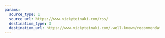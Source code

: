 ```yaml
---
params:
  source_type: 1
  source_url: https://www.vickyteinaki.com/rss/
  destination_type: 3
  destination_url: https://www.vickyteinaki.com/.well-known/recommendations.opml
---
```

